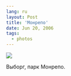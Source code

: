 ```yaml
---
lang: ru
layout: Post
title: 'Монрепо'
date: Jun 20, 2006
tags:
  - photos
---
```


![](photo://1154)

Выборг, парк Монрепо.

